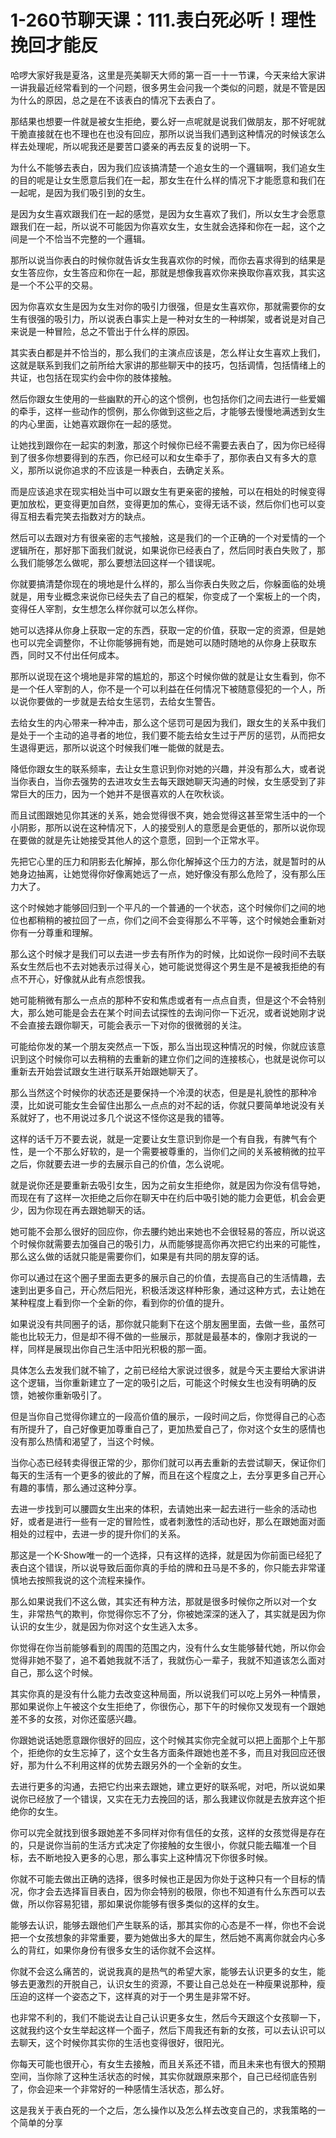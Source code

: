 # 1-260节聊天课：111.表白死必听！理性挽回才能反

哈啰大家好我是夏洛，这里是亮美聊天大师的第一百一十一节课，今天来给大家讲一讲我最近经常看到的一个问题，很多男生会问我一个类似的问题，就是不管是因为什么的原因，总之是在不该表白的情况下去表白了。

那结果也想要一件就是被女生拒绝，要么好一点呢就是说我们做朋友，那不好呢就干脆直接就在也不理也在也没有回应，那所以说当我们遇到这种情况的时候该怎么样去处理呢，所以呢我还是要苦口婆亲的再去反复的说明一下。

为什么不能够去表白，因为我们应该搞清楚一个追女生的一个邏辑啊，我们追女生的目的呢是让女生愿意后我们在一起，那女生在什么样的情况下才能愿意和我们在一起呢，是因为我们吸引到的女生。

是因为女生喜欢跟我们在一起的感觉，是因为女生喜欢了我们，所以女生才会愿意跟我们在一起，所以说不可能因为你喜欢女生，女生就会选择和你在一起，这个之间是一个不恰当不完整的一个邏辑。

那所以说当你表白的时候你就告诉女生我喜欢你的时候，而你去喜求得到的结果是女生答应你，女生答应和你在一起，那就是想像我喜欢你来换取你喜欢我，其实这是一个不公平的交易。

因为你喜欢女生是因为女生对你的吸引力很强，但是女生喜欢你，那就需要你的女生有很强的吸引力，所以说表白事实上是一种对女生的一种绑架，或者说是对自己来说是一种冒险，总之不管出于什么样的原因。

其实表白都是并不恰当的，那么我们的主演点应该是，怎么样让女生喜欢上我们，这就是联系到我们之前所给大家讲的那些聊天中的技巧，包括调情，包括情绪上的共证，也包括在现实约会中你的肢体接触。

然后你跟女生使用的一些幽默的开心的这个惯例，也包括你们之间去进行一些爱媚的牵手，这样一些动作的惯例，那么你做到这些之后，才能够去慢慢地满透到女生的内心里面，让她喜欢跟你在一起的感觉。

让她找到跟你在一起实的刺激，那这个时候你已经不需要去表白了，因为你已经得到了很多你想要得到的东西，你已经可以和女生牵手了，那你表白又有多大的意义，那所以说你追求的不应该是一种表白，去确定关系。

而是应该追求在现实相处当中可以跟女生有更亲密的接触，可以在相处的时候变得更加放松，更变得更加自然，变得更加的焦心，变得无话不谈，然后你们也可以变得互相去看完笑去指数对方的缺点。

然后可以去跟对方有很亲密的志气接触，这是我们的一个正确的一个对爱情的一个逻辑所在，那好那下面我们就说，如果说你已经表白了，然后同时表白失败了，那么我们能够怎么做呢，那么要想法回这样一个错误呢。

你就要搞清楚你现在的境地是什么样的，那么当你表白失败之后，你躲面临的处境就是，用专业概念来说你已经失去了自己的框架，你变成了一个案板上的一个肉，变得任人宰割，女生想怎么样你就可以怎么样你。

她可以选择从你身上获取一定的东西，获取一定的价值，获取一定的资源，但是她也可以完全调整你，不让你能够拥有她，而是她可以随时随地的从你身上获取东西，同时又不付出任何成本。

那所以说现在这个境地是非常的尴尬的，那这个时候你做的就是让女生看到，你不是一个任人宰割的人，你不是一个可以利益在任何情况下被随意侵犯的一个人，所以说你要做的一步就是去给女生惩罚，去给女生警告。

去给女生的内心带来一种冲击，那么这个惩罚可是因为我们，跟女生的关系中我们是处于一个主动的追寻者的地位，我们要不能去给女生过于严厉的惩罚，从而把女生退得更远，那所以说这个时候我们唯一能做的就是去。

降低你跟女生的联系频率，去让女生意识到你对她的兴趣，并没有那么大，或者说当你表白，当你去强势的去进攻女生去每天跟她聊天沟通的时候，女生感受到了非常巨大的压力，因为一个她并不是很喜欢的人在吹秋谈。

而且试图跟她见你其迷的关系，她会觉得很不爽，她会觉得这甚至常生活中的一个小阴影，那所以说在这种情况下，人的接受别人的意愿是会更低的，那所以说你现在要做的就是先让她接受其他人的这个意愿，回到一个正常水平。

先把它心里的压力和阴影去化解掉，那么你化解掉这个压力的方法，就是暂时的从她身边抽离，让她觉得你好像离她远了一点，她好像没有那么危险了，没有那么压力大了。

这个时候她才能够回归到一个平凡的一个普通的一个状态，这个时候你们之间的地位也都稍稍的被拉回了一点，你们之间不会变得那么不平等，这个时候她会重新对你有一分尊重和理解。

那么这个时候才是我们可以去进一步去有所作为的时候，比如说你一段时间不去联系女生然后也不去对她表示过得关心，她可能说觉得这个男生是不是被我拒绝的有点不开心，好像就从此有点怨恨我。

她可能稍微有那么一点点的那种不安和焦虑或者有一点点自责，但是这个不会特别大，那么她可能是会去在某个时间去试探性的去询问你一下近况，或者说她刚才说不会直接去跟你聊天，可能会表示一下对你的很微弱的关注。

可能给你发的某一个朋友突然点一下饭，那么当出现这种情况的时候，你就应该意识到这个时候你可以去稍稍的去重新的建立你们之间的连接核心，也就是说你可以重新去开始尝试跟女生进行联系开始跟她聊天了。

那么当然这个时候你的状态还是要保持一个冷漠的状态，但是是礼貌性的那种冷漠，比如说可能女生会留住出那么一点点的对不起的话，你就只要简单地说没有关系就好了，也不用说过多几个说这不怪你这是我的错等。

这样的话千万不要去说，就是一定要让女生意识到你是一个有自我，有脾气有个性，是一个不那么好软的，是一个需要被尊重的，当你们之间的关系被稍微的拉平之后，你就要去进一步的去展示自己的价值，怎么说呢。

就是说你还是要重新去吸引女生，因为之前女生拒绝你，就是因为你没有信导她，而现在有了这样一次拒绝之后你在聊天中在约后中吸引她的能力会更低，机会会更少，因为你现在再去跟她聊天的话。

她可能不会那么很好的回应你，你去腰约她出来她也不会很轻易的答应，所以说这个时候你就需要去加强自己的吸引力，从而能够提高你再次把它约出来的可能性，那么这么做的话就只能是需要你们，如果是有共同的朋友穿的话。

你可以通过在这个圈子里面去更多的展示自己的价值，去提高自己的生活情趣，去速到出更多自己，开心然后阳光，积极活泼这样种形象，通过这种方式，去让她在某种程度上看到你一个全新的你，看到你的价值的提升。

如果说没有共同圈子的话，那你就只能剩下在这个朋友圈里面，去做一些，虽然可能也比较无力，但是却不得不做的一些展示，那就是最基本的，像刚才我说的一样，同样是展现出你自己生活中阳光积极的那一面。

具体怎么去发我们就不输了，之前已经给大家说过很多，就是今天主要给大家讲讲这个逻辑，当你重新建立了一定的吸引之后，可能这个时候女生也没有明确的反馈，她被你重新吸引了。

但是当你自己觉得你建立的一段高价值的展示，一段时间之后，你觉得自己的心态有所提升了，自己好像更加尊重自己了，更加热爱自己了，你对这个女生的感情也没有那么热情和渴望了，当这个时候。

当你心态已经转卖得很正常的少，那你们就可以再去重新的去尝试聊天，保证你们每天的生活有一个更多的彼此的了解，而且在这个程度之上，去分享更多自己开心有趣的事情，那么通过这种分享。

去进一步找到可以腰圆女生出来的体积，去请她出来一起去进行一些余的活动也好，或者是进行一些有一定的冒险性，或者刺激性的活动也好，那么在跟她面对面相处的过程中，去进一步的提升你们的关系。

那这是一个K-Show唯一的一个选择，只有这样的选择，就是因为你前面已经犯了表白这个错误，所以说导致后面你真的手给的牌和丑马是不多的，你只能去非常谨慎地去按照我说的这个流程来操作。

那么如果说我们不这么做，其实还有种方法，那就是很多时候你之所以对一个女生，非常热气的欺判，你觉得你忘不了分，你被她深深的迷入了，其实就是因为你认识的女生少，就是因为你对这个女生逃入太多。

你觉得在你当前能够看到的周围的范围之内，没有什么女生能够替代她，所以你会觉得非她不娶了，追不着她我就不活了，我就伤心一辈子，我就不知道该怎么面对自己，那么这个时候。

其实你真的是没有什么能力去改变这种局面，所以说我们可以吃上另外一种情景，那如果说你上午被这个女生拒绝了，你很伤心，那下午的时候你又发现有一个跟她差不多的女孩，对你还蛮感兴趣。

你跟她说话她愿意跟你很好的回应，这个时候其实你完全就可以把上面那个上午那个，拒绝你的女生忘掉了，这个女生各方面条件跟她也差不多，而且对我回应还很好，那为什么不利用这样的优势去跟另外的一个全新的女生。

去进行更多的沟通，去把它约出来去跟她，建立更好的联系呢，对吧，所以说如果说你已经放了一个错误，又实在无力去挽回的话，那么我建议你就是去放弃这个拒绝你的女生。

你可以完全就找到很多跟她差不多同样对你有信任的女孩，这样的女孩觉得是存在的，只是说你当前的生活方式决定了你接触的女生很小，你就只能去瞄准一个目标，去不断地投入更多的心思，那么事实上这种情况下你很多时候。

你就不可能去做出正确的选择，很多时候也正是因为你处于这种只有一个目标的情况，你才会去选择盲目表白，因为你会特别的极限，你也不知道有什么东西可以去做，所以你容易犯错，那如果说你能够有很多类似的这样的女生。

能够去认识，能够去跟他们产生联系的话，那其实你的心态是不一样，你也不会说把一个女孩想象的非常重要，要为她做出多大的犀生，然后她不离离你就会内心多么的背红，如果你身份有很多女生的话你就不会这样。

你就不会这么痛苦的，说说我真的是热气的希望大家，能够去认识更多的女生，能够去更激烈的开脱自己，认识女生的资源，不要让自己总处在一种瘦果说那种，瘦压迫的这样一个姿态之下，这样真的对于一个男生是非常不好。

也非常不利的，我们不能说去让自己认识更多女生，然后今天跟这个女孩聊一下，这就我约这个女生举起这样一个面子，然后下周我还有新的女孩，可以去认识可以去聊天，这个时候你其实你的生活也变得很好，很阳光。

你每天可能也很开心，有女生去接触，而且关系还不错，而且未来也有很大的预期空间，当你除了这种生活状态的时候，其实你就跟原来那个，自己已经彻底告别了，你会迎来一个非常好的一种感情生活状态，那么好。

这是我关于表白死的一个之后，怎么操作以及怎么样去改变自己的，求我策略的一个简单的分享